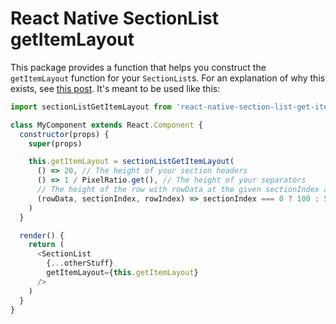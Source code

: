 # React Native SectionList getItemLayout

This package provides a function that helps you construct the `getItemLayout` function for your `SectionList`s. For an explanation of why this exists, see [this post](https://medium.com/@jsoendermann/sectionlist-and-getitemlayout-2293b0b916fb). It's meant to be used like this:

```javascript
import sectionListGetItemLayout from 'react-native-section-list-get-item-layout'

class MyComponent extends React.Component {
  constructor(props) {
    super(props)

    this.getItemLayout = sectionListGetItemLayout(
      () => 20, // The height of your section headers
      () => 1 / PixelRatio.get(), // The height of your separators
      // The height of the row with rowData at the given sectionIndex and rowIndex
      (rowData, sectionIndex, rowIndex) => sectionIndex === 0 ? 100 : 50,
    )
  }

  render() {
    return (
      <SectionList
        {...otherStuff}
        getItemLayout={this.getItemLayout}
      />
    )
  }
}
```